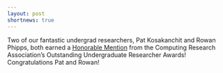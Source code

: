 ```yaml
---
layout: post
shortnews: true
---
```


Two of our fantastic undergrad researchers, Pat Kosakanchit and Rowan Phipps, both earned a [Honorable Mention](https://cra.org/about/awards/outstanding-undergraduate-researcher-award/#2019) from the Computing Research Association’s Outstanding Undergraduate Researcher Awards! Congratulations Pat and Rowan!

